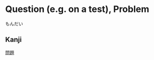 # Question (e.g. on a test), Problem
もんだい

## Kanji
[問](../Kanji/kanji-dict/問.md)[題](../Kanji/kanji-dict/題.md)